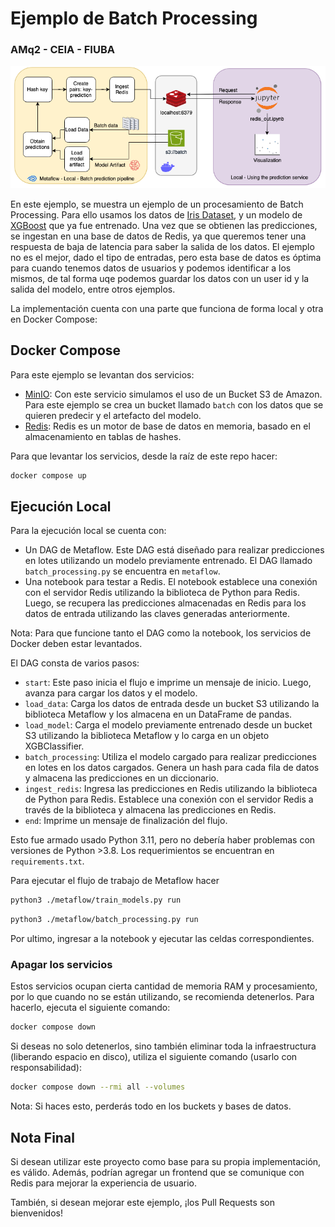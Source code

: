 # Ejemplo de Batch Processing
### AMq2 - CEIA - FIUBA

![Diagrama de servicios](redis_batch.png)

En este ejemplo, se muestra un ejemplo de un procesamiento de Batch Processing. Para ello usamos los datos de [Iris 
Dataset](https://scikit-learn.org/stable/auto_examples/datasets/plot_iris_dataset.html), y un modelo de 
[XGBoost](https://xgboost.readthedocs.io/en/stable/) que ya fue entrenado. Una vez que se obtienen las predicciones, 
se ingestan en una base de datos de Redis, ya que queremos tener una respuesta de baja de latencia para saber la salida
de los datos. El ejemplo no es el mejor, dado el tipo de entradas, pero esta base de datos es óptima para cuando 
tenemos datos de usuarios y podemos identificar a los mismos, de tal forma uqe podemos guardar los datos con un user id
y la salida del modelo, entre otros ejemplos.

La implementación cuenta con una parte que funciona de forma local y otra en Docker Compose:

## Docker Compose

Para este ejemplo se levantan dos servicios:

- [MinIO](https://min.io/): Con este servicio simulamos el uso de un Bucket S3 de Amazon. Para este ejemplo se crea un
bucket llamado `batch` con los datos que se quieren predecir y el artefacto del modelo. 
- [Redis](https://redis.io/): Redis es un motor de base de datos en memoria, basado en el almacenamiento en tablas de 
hashes.

Para que levantar los servicios, desde la raíz de este repo hacer:

```bash
docker compose up
```

## Ejecución Local

Para la ejecución local se cuenta con:

- Un DAG de Metaflow. Este DAG está diseñado para realizar predicciones en lotes utilizando un modelo previamente 
entrenado. El DAG llamado `batch_processing.py` se encuentra en `metaflow`.
- Una notebook para testar a Redis. El notebook establece una conexión con el servidor Redis utilizando la biblioteca 
de Python para Redis. Luego, se recupera las predicciones almacenadas en Redis para los datos de entrada utilizando 
las claves generadas anteriormente.

Nota: Para que funcione tanto el DAG como la notebook, los servicios de Docker deben estar levantados.

El DAG consta de varios pasos:

- `start`: Este paso inicia el flujo e imprime un mensaje de inicio. Luego, avanza para cargar los datos y el modelo.
- `load_data`: Carga los datos de entrada desde un bucket S3 utilizando la biblioteca Metaflow y los almacena en un 
DataFrame de pandas.
- `load_model`: Carga el modelo previamente entrenado desde un bucket S3 utilizando la biblioteca Metaflow y lo carga 
en un objeto XGBClassifier.
- `batch_processing`: Utiliza el modelo cargado para realizar predicciones en lotes en los datos cargados. Genera un 
hash para cada fila de datos y almacena las predicciones en un diccionario.
- `ingest_redis`: Ingresa las predicciones en Redis utilizando la biblioteca de Python para Redis. Establece una 
conexión con el servidor Redis a través de la biblioteca y almacena las predicciones en Redis.
- `end`: Imprime un mensaje de finalización del flujo.

Esto fue armado usado Python 3.11, pero no debería haber problemas con versiones de Python >3.8. Los requerimientos
se encuentran en `requirements.txt`. 

Para ejecutar el flujo de trabajo de Metaflow hacer

```bash
python3 ./metaflow/train_models.py run
```

```bash
python3 ./metaflow/batch_processing.py run
```

Por ultimo, ingresar a la notebook y ejecutar las celdas correspondientes.



### Apagar los servicios

Estos servicios ocupan cierta cantidad de memoria RAM y procesamiento, por lo que cuando no se están utilizando, se 
recomienda detenerlos. Para hacerlo, ejecuta el siguiente comando:

```bash
docker compose down
```

Si deseas no solo detenerlos, sino también eliminar toda la infraestructura (liberando espacio en disco), 
utiliza el siguiente comando (usarlo con responsabilidad):

```bash
docker compose down --rmi all --volumes
```

Nota: Si haces esto, perderás todo en los buckets y bases de datos.

## Nota Final

Si desean utilizar este proyecto como base para su propia implementación, es válido. 
Además, podrían agregar un frontend que se comunique con Redis para mejorar la experiencia 
de usuario.

También, si desean mejorar este ejemplo, ¡los Pull Requests son bienvenidos!

